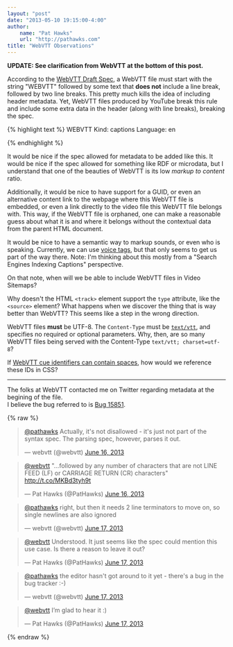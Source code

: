 ```yaml
--- 
layout: "post"  
date: "2013-05-10 19:15:00-4:00"  
author:  
    name: "Pat Hawks"  
    url: "http://pathawks.com"
title: "WebVTT Observations"  
---
```


**UPDATE: See clarification from WebVTT at the bottom of this post.**

According to the [WebVTT Draft Spec](http://dev.w3.org/html5/webvtt/#dfn-webvtt-file-body), a WebVTT file must start with the string "WEBVTT" followed by some text that **does not** include a line break, followed by two line breaks. This pretty much kills the idea of including header metadata. Yet, WebVTT files produced by YouTube break this rule and include some extra data in the header (along with line breaks), breaking the spec.

{% highlight text %}
WEBVTT
Kind: captions
Language: en
  
  
{% endhighlight %}

It would be nice if the spec allowed for metadata to be added like this. It would be nice if the spec allowed for something like RDF or microdata, but I understand that one of the beauties of WebVTT is its low _markup to content_ ratio.

Additionally, it would be nice to have support for a GUID, or even an alternative content link to the webpage where this WebVTT file is embedded, or even a link directly to the video file this WebVTT file belongs with. This way, if the WebVTT file is orphaned, one can make a reasonable guess about what it is and where it belongs without the contextual data from the parent HTML document.

It would be nice to have a semantic way to markup sounds, or even who is speaking. Currently, we can use [voice tags](http://dev.w3.org/html5/webvtt/#dfn-webvtt-cue-voice-span), but that only seems to get us part of the way there. Note: I'm thinking about this mostly from a "Search Engines Indexing Captions" perspective.

On that note, when will we be able to include WebVTT files in Video Sitemaps?

Why doesn't the HTML `<track>` element support the `type` attribute, like the `<source>` element? What happens when we discover the thing that is way better than WebVTT? This seems like a step in the wrong direction.

WebVTT files **must** be UTF-8. The `Content-Type` must be [`text/vtt`](http://dev.w3.org/html5/webvtt/#text-vtt), and specifies no required or optional parameters. Why, then, are so many WebVTT files being served with the Content-Type `text/vtt; charset=utf-8`?

If [WebVTT cue identifiers can contain spaces](http://dev.w3.org/html5/webvtt/#dfn-webvtt-cue-identifier), how would we reference these IDs in CSS?

---

The folks at WebVTT contacted me on Twitter regarding metadata at the begining of the file.  
I believe the bug referred to is [Bug 15851](https://www.w3.org/Bugs/Public/show_bug.cgi?id=15851).

{% raw %}
<blockquote class="twitter-tweet"><p><a href="https://twitter.com/PatHawks">@pathawks</a> Actually, it&#39;s not disallowed - it&#39;s just not part of the syntax spec. The parsing spec, however, parses it out.</p>&mdash; webvtt (@webvtt) <a href="https://twitter.com/webvtt/statuses/346206768357076992">June 16, 2013</a></blockquote>
<blockquote class="twitter-tweet" data-conversation="none"><p><a href="https://twitter.com/webvtt">@webvtt</a> &quot;…followed by any number of characters that are not LINE FEED (LF) or CARRIAGE RETURN (CR) characters&quot; <a href="http://t.co/MKBd3tyh9t">http://t.co/MKBd3tyh9t</a></p>&mdash; Pat Hawks (@PatHawks) <a href="https://twitter.com/PatHawks/statuses/346408488207015936">June 16, 2013</a></blockquote>
<blockquote class="twitter-tweet" data-conversation="none"><p><a href="https://twitter.com/PatHawks">@pathawks</a> right, but then it needs 2 line terminators to move on, so single newlines are also ignored</p>&mdash; webvtt (@webvtt) <a href="https://twitter.com/webvtt/statuses/346440001107656704">June 17, 2013</a></blockquote>
<blockquote class="twitter-tweet" data-conversation="none"><p><a href="https://twitter.com/webvtt">@webvtt</a> Understood. It just seems like the spec could mention this use case. Is there a reason to leave it out?</p>&mdash; Pat Hawks (@PatHawks) <a href="https://twitter.com/PatHawks/statuses/346457637220655104">June 17, 2013</a></blockquote>
<blockquote class="twitter-tweet" data-conversation="none"><p><a href="https://twitter.com/PatHawks">@pathawks</a> the editor hasn&#39;t got around to it yet - there&#39;s a bug in the bug tracker :-)</p>&mdash; webvtt (@webvtt) <a href="https://twitter.com/webvtt/statuses/346461911677808640">June 17, 2013</a></blockquote>
<blockquote class="twitter-tweet" data-conversation="none"><p><a href="https://twitter.com/webvtt">@webvtt</a> I’m glad to hear it :)</p>&mdash; Pat Hawks (@PatHawks) <a href="https://twitter.com/PatHawks/statuses/346487938168811520">June 17, 2013</a></blockquote>
{% endraw %}

